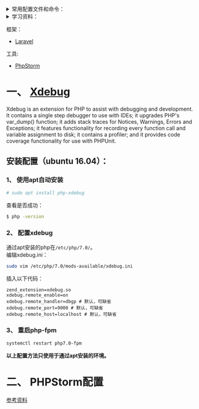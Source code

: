 <details>
  <summary>常用配置文件和命令：</summary>

* nginx错误日志 - `/var/log/nginx/error.log`
* nginx配置文件 - `/etc/nginx/nginx.conf`
* php-fpm日志 - `/var/log/php7.0-fpm.log`
* www配置文件 - `/etc/php/7.0/fpm/pool.d/www.conf`
* xdebug配置文件 - `/etc/php/7.0/mods-available/xdebug.ini`

</details>
<details>
  <summary>学习资料：</summary>
  
1. https://github.com/threadshare/php  
2. https://blog.csdn.net/qianfeng_php/article/details/78984317
3. [官网](https://www.php.net/)
4. [菜鸟教程](http://www.runoob.com/php/php-tutorial.html)

</details>

框架：  
* [Laravel](https://laravel.com/)

工具:  
* [PhpStorm](https://www.jetbrains.com/zh/phpstorm/specials/phpstorm/phpstorm.html?utm_source=baidu&utm_medium=cpc&utm_campaign=cn-bai-br-phpstorm-ex-pc&utm_content=phpstorm-prue&utm_term=phpstorm&gclid=CJncwbbKv-ECFYYAXAod0SoGXA&gclsrc=ds)  


# 一、 [Xdebug](https://xdebug.org/)  
Xdebug is an extension for PHP to assist with debugging and development. It contains a single step debugger to use with IDEs; it upgrades PHP's var_dump() function; it adds stack traces for Notices, Warnings, Errors and Exceptions; it features functionality for recording every function call and variable assignment to disk; it contains a profiler; and it provides code coverage functionality for use with PHPUnit.   
## 安装配置（ubuntu 16.04）：
### 1、 使用apt自动安装
```sh
# sudo apt install php-xdebug
```
查看是否成功：  
```sh
$ php -version
```
### 2、 配置xdebug
通过apt安装的php在`/etc/php/7.0/`。  
编辑xdebug.ini：  
```sh
sudo vim /etc/php/7.0/mods-available/xdebug.ini
```
插入以下代码：  
```
zend_extension=xdebug.so
xdebug.remote_enable=on
xdebug.remote_handler=dbgp # 默认，可缺省
xdebug.remote_port=9000 # 默认，可缺省
xdebug.remote_host=localhost # 默认，可缺省
```
### 3、 重启php-fpm
```sh
systemctl restart php7.0-fpm
```
**以上配置方法只使用于通过apt安装的环境。**  

# 二、 PHPStorm配置
[参考资料](https://blog.csdn.net/han_cui/article/details/80420252)  
